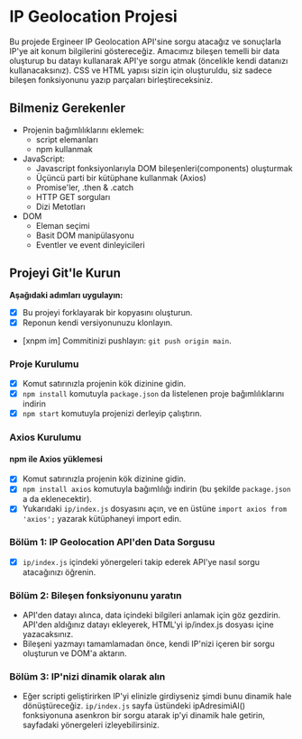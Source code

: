 # IP Geolocation Projesi

Bu projede Ergineer IP Geolocation API'sine sorgu atacağız ve sonuçlarla IP'ye ait konum bilgilerini göstereceğiz. Amacımız bileşen temelli bir data oluşturup bu datayı kullanarak API'ye sorgu atmak (öncelikle kendi datanızı kullanacaksınız). CSS ve HTML yapısı sizin için oluşturuldu, siz sadece bileşen fonksiyonunu yazıp parçaları birleştireceksiniz.

## Bilmeniz Gerekenler

* Projenin bağımlılıklarını eklemek:
  * script elemanları
  * npm kullanmak
* JavaScript:
  * Javascript fonksiyonlarıyla DOM bileşenleri(components) oluşturmak
  * Üçüncü parti bir kütüphane kullanmak (Axios)
  * Promise'ler, .then & .catch
  * HTTP GET sorguları
  * Dizi Metotları
* DOM
  * Eleman seçimi
  * Basit DOM manipülasyonu
  * Eventler ve event dinleyicileri

## Projeyi Git'le Kurun

**Aşağıdaki adımları uygulayın:**

* [x] Bu projeyi forklayarak bir kopyasını oluşturun.
* [x] Reponun kendi versiyonunuzu klonlayın.
* [xnpm im] Commitinizi pushlayın: `git push origin main`.


### Proje Kurulumu

* [x] Komut satırınızla projenin kök dizinine gidin.
* [x] `npm install` komutuyla `package.json` da listelenen proje bağımlılıklarını indirin
* [x] `npm start` komutuyla projenizi derleyip çalıştırın.

### Axios Kurulumu

#### npm ile Axios yüklemesi 

* [x] Komut satırınızla projenin kök dizinine gidin.
* [x] `npm install axios` komutuyla bağımlılığı indirin (bu şekilde `package.json` a da eklenecektir).
* [x] Yukarıdaki `ip/index.js` dosyasını açın, ve en üstüne `import axios from 'axios';` yazarak kütüphaneyi import edin.

### Bölüm 1: IP Geolocation API'den Data Sorgusu

* [x] `ip/index.js` içindeki yönergeleri takip ederek API'ye nasıl sorgu atacağınızı öğrenin.

### Bölüm 2: Bileşen fonksiyonunu yaratın

* API'den datayı alınca, data içindeki bilgileri anlamak için göz gezdirin. API'den aldığınız datayı ekleyerek, HTML'yi ip/index.js dosyası içine yazacaksınız.
* Bileşeni yazmayı tamamlamadan önce, kendi IP'nizi içeren bir sorgu oluşturun ve DOM'a aktarın.

### Bölüm 3: IP'nizi dinamik olarak alın

* Eğer scripti geliştirirken IP'yi elinizle girdiyseniz şimdi bunu dinamik hale dönüştüreceğiz. `ip/index.js` sayfa üstündeki ipAdresimiAl() fonksiyonuna asenkron bir sorgu atarak ip'yi dinamik hale getirin, sayfadaki yönergeleri izleyebilirsiniz. 

